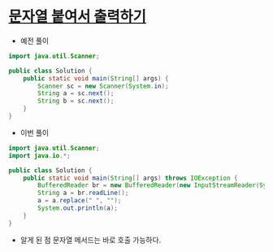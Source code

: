 # [문자열 붙여서 출력하기](https://school.programmers.co.kr/learn/courses/30/lessons/181946)
- 예전 풀이
```java
import java.util.Scanner;

public class Solution {
    public static void main(String[] args) {
        Scanner sc = new Scanner(System.in);
        String a = sc.next();
        String b = sc.next();
    }
}
```

- 이번 풀이
```java
import java.util.Scanner;
import java.io.*;

public class Solution {
    public static void main(String[] args) throws IOException {
        BufferedReader br = new BufferedReader(new InputStreamReader(System.in));
        String a = br.readLine();
        a = a.replace(" ", "");
        System.out.println(a);
    }
}
```

- 알게 된 점
문자열 메서드는 바로 호출 가능하다.